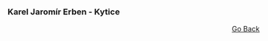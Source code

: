 ### Karel Jaromír Erben - Kytice


<p align="right">
  <a href="https://github.com/neostetic/maturita">Go Back</a>
</p>
